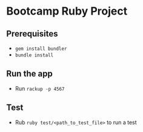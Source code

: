 Bootcamp Ruby Project
================

## Prerequisites

- `gem install bundler`
- `bundle install`

## Run the app

- Run `rackup -p 4567`

## Test

- Rub `ruby test/<path_to_test_file>` to run a test